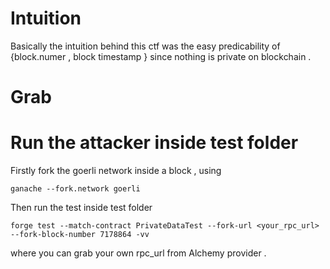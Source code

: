 # Intuition 

Basically the intuition behind this ctf was the easy predicability of {block.numer , block timestamp } since nothing is private on blockchain .



# Grab 


# Run the attacker inside test folder 

Firstly fork the goerli network inside a block , using 
```
ganache --fork.network goerli
```
Then run the test inside test folder 
```
forge test --match-contract PrivateDataTest --fork-url <your_rpc_url> --fork-block-number 7178864 -vv

```
where you can grab your own rpc_url from Alchemy provider .


 
